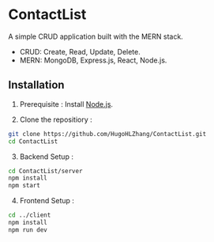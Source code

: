 
# ContactList

A simple CRUD application built with the MERN stack.

- CRUD: Create, Read, Update, Delete.
- MERN: MongoDB, Express.js, React, Node.js.
## Installation

1. Prerequisite : Install [Node.js](https://nodejs.org/en/download).

2. Clone the repositiory :

```bash
git clone https://github.com/HugoHLZhang/ContactList.git
cd ContactList
```

3. Backend Setup :

```bash
cd ContactList/server
npm install
npm start
```

4. Frontend Setup :

```bash
cd ../client
npm install
npm run dev
```
